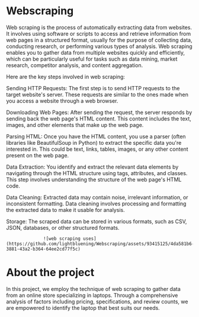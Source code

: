 # Webscraping
Web scraping is the process of automatically extracting data from websites. It involves using software or scripts to access and retrieve information from web pages in a structured format, usually for the purpose of collecting data, conducting research, or performing various types of analysis. Web scraping enables you to gather data from multiple websites quickly and efficiently, which can be particularly useful for tasks such as data mining, market research, competitor analysis, and content aggregation.

Here are the key steps involved in web scraping:

Sending HTTP Requests: The first step is to send HTTP requests to the target website's server. These requests are similar to the ones made when you access a website through a web browser.

Downloading Web Pages: After sending the request, the server responds by sending back the web page's HTML content. This content includes the text, images, and other elements that make up the web page.

Parsing HTML: Once you have the HTML content, you use a parser (often libraries like BeautifulSoup in Python) to extract the specific data you're interested in. This could be text, links, tables, images, or any other content present on the web page.

Data Extraction: You identify and extract the relevant data elements by navigating through the HTML structure using tags, attributes, and classes. This step involves understanding the structure of the web page's HTML code.

Data Cleaning: Extracted data may contain noise, irrelevant information, or inconsistent formatting. Data cleaning involves processing and formatting the extracted data to make it usable for analysis.

Storage: The scraped data can be stored in various formats, such as CSV, JSON, databases, or other structured formats.




                  ![web scraping uses](https://github.com/lightbluening/Webscraping/assets/93415125/4da581b6-3881-43a2-b364-64ee2cd77f5c)



# About the project
   In this project, we employ the technique of web scraping to gather data from an online store specializing in laptops. Through a comprehensive analysis of factors including pricing, specifications, and review counts, we are empowered to identify the laptop that best suits our needs.
